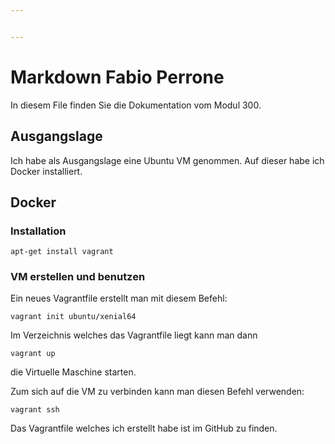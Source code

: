 ```yaml
---


---
```


<h1 id="markdown-fabio-perrone">Markdown Fabio Perrone</h1>
<p>In diesem File finden Sie die Dokumentation vom Modul 300.</p>
<h2 id="ausgangslage">Ausgangslage</h2>
<p>Ich habe als Ausgangslage eine Ubuntu VM genommen. Auf dieser habe ich Docker installiert.</p>
<h2 id="docker">Docker</h2>
<h3 id="installation">Installation</h3>
<pre class=" language-bash"><code class="prism  language-bash"><span class="token function">apt-get</span> <span class="token function">install</span> vagrant
</code></pre>
<h3 id="vm-erstellen-und-benutzen">VM erstellen und benutzen</h3>
<p>Ein neues Vagrantfile erstellt man mit diesem Befehl:</p>
<pre class=" language-bash"><code class="prism  language-bash">vagrant init ubuntu/xenial64 
</code></pre>
<p>Im Verzeichnis welches das Vagrantfile liegt kann man dann</p>
<pre class=" language-bash"><code class="prism  language-bash">vagrant up
</code></pre>
<p>die Virtuelle Maschine starten.</p>
<p>Zum sich auf die VM zu verbinden kann man diesen Befehl verwenden:</p>
<pre class=" language-bash"><code class="prism  language-bash">vagrant <span class="token function">ssh</span>
</code></pre>
<p>Das Vagrantfile welches ich erstellt habe ist im GitHub zu finden.</p>

